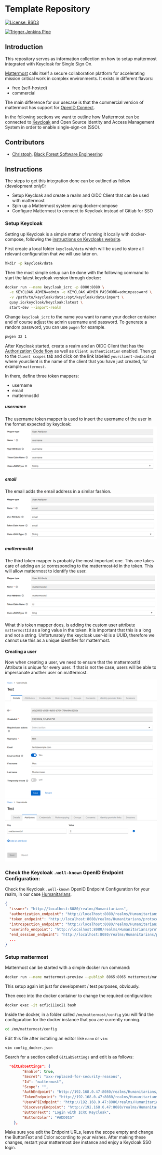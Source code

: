 # Template Repository
[![License: BSD3](https://img.shields.io/badge/License-BSD3-blue.svg)](https://opensource.org/license/bsd-3-clause/)

[![Trigger Jenkins Pipe](https://github.com/digitharium/hiami-mattermost-keycloak/actions/workflows/main.yml/badge.svg)](https://github.com/digitharium/hiami-mattermost-keycloak/actions/workflows/main.yml)

## Introduction
This repository serves as information collection on how to setup mattermost integrated with Keycloak for Single Sign On.

[Mattermost](https://mattermost.com/) calls itself a secure collaboration platform for accelerating mission critical work in complex environments.
It exists in different flavors:
- free (self-hosted)
- commercial

The main difference for our usecase is that the commercial version of mattermost has support for [OpenID Connect](https://openid.net/developers/how-connect-works/).

In the following sections we want to outline how Mattermost can be connected to [Keycloak](https://www.keycloak.org/) and Open Source Identity and Access Management System in order to enable single-sign-on (SSO).

## Contributors
* [Christoph](https://github.com/guschtel), [Black Forest Software Engineering](https://blackforest.software)

## Instructions

The steps to get this integration done can be outlined as follow (development only!):
- Setup Keycloak and create a realm and OIDC Client that can be used with mattermost
- Spin up a Mattermost system using docker-compose
- Configure Mattermost to connect to Keycloak instead of Gitlab for SSO

### Setup Keycloak

Setting up Keycloak is a simple matter of running it locally with docker-compose, following the [instructions on Keycloaks website](https://www.keycloak.org/server/containers).

First create a local folder `keycloak/data` which will be used to store all relevant configuration that we will use later on.

```bash
m̀kdir -p keycloak/data
```

Then the most simple setup can be done with the following command to start the latest keycloak version through docker:

```bash
docker run --name keycloak_icrc -p 8080:8080 \
  -e KEYCLOAK_ADMIN=admin -e KEYCLOAK_ADMIN_PASSWORD=adminpassword \
  -v /path/to/keycloak/data:/opt/keycloak/data/import \
  quay.io/keycloak/keycloak:latest \
  start-dev --import-realm
```

Change `keycloak_icrc` to the name you want to name your docker container and of course adjust the admin username and password.
To generate a random password, you can use `pwgen` for example.
```bash
pwgen 32 1
```
After Keycloak started, create a realm and an OIDC Client that has the [Authorization Code flow](https://www.keycloak.org/docs/latest/securing_apps/#authorization-code) as well as `Client authentication` enabled.
Then go to the `Client scopes` tab and click on the link labeled `yourclient-dedicated` where yourclient is the name of the client that you have just created, for example `mattermost`.

In there, define three token mappers:
- username
- email
- mattermostId

##### username
The username token mapper is used to insert the username of the user in the format expected by keycloak:
<img src="./images/token-mapper-username.png">

##### email
The email adds the email address in a similar fashion.
<img src="./images/token-mapper-email.png">

##### mattermostId
The third token mapper is probably the most important one. This one takes care of adding an `id` corresponding to the mattermost-id in the token.
This will allow mattermost to identify the user.
<img src="./images/token-mapper-mattermostId.png">

What this token mapper does, is adding the custom user attribute `mattermostId` as a long value in the token.
It is important that this is a long and not a string. Unfortunately the keycloak user-id is a UUID, therefore we cannot use this as a unique identifier for mattermost.

#### Creating a user
Now when creating a user, we need to ensure that the mattermostId Attribute is unique for every user. If that is not the case, users will be able to impersonate another user on mattermost.

<img src="./images/test-user.png">
<img src="./images/test-user-attributes.png">

### Check the Keycloak `.well-known` OpenID Endpoint Configuration:
Check the Keycloak `.well-known` OpenID Endpoint Configuration for your realm, in our case [Humanitarians](http://localhost:8080/realms/Humanitarians/.well-known/openid-configuration).

```json
{
  "issuer": "http://localhost:8080/realms/Humanitarians",
  "authorization_endpoint": "http://localhost:8080/realms/Humanitarians/protocol/openid-connect/auth",
  "token_endpoint": "http://localhost:8080/realms/Humanitarians/protocol/openid-connect/token",
  "introspection_endpoint": "http://localhost:8080/realms/Humanitarians/protocol/openid-connect/token/introspect",
  "userinfo_endpoint": "http://localhost:8080/realms/Humanitarians/protocol/openid-connect/userinfo",
  "end_session_endpoint": "http://localhost:8080/realms/Humanitarians/protocol/openid-connect/logout",
  ...
}
```

### Setup mattermost
Mattermost can be started with a simple docker run command:
```bash
docker run --name mattermost-preview --publish 8065:8065 mattermost/mattermost-preview
```
This setup again ist just for development / test purposes, obviously.

Then exec into the docker container to change the required configuration:
```bash
docker exec -it acf1c111ec21 bash
```

Inside the docker, in a folder called `/mm/mattermost/config` you will find the configuration for the docker instance that you are currently running.
```bash
cd /mm/mattermost/config
```

Edit this file after installing an editor like `nano` or `vim`:

```
vim config_docker.json
```

Search for a section called `GitLabSettings` and edit is as follows:
```json
  "GitLabSettings": {
        "Enable": true,
        "Secret": "xxx-replaced-for-security-reasons",
        "Id": "mattermost",
        "Scope": "",
        "AuthEndpoint": "http://192.168.0.47:8080/realms/Humanitarians/protocol/openid-connect/auth",
        "TokenEndpoint": "http://192.168.0.47:8080/realms/Humanitarians/protocol/openid-connect/token",
        "UserAPIEndpoint": "http://192.168.0.47:8080/realms/Humanitarians/protocol/openid-connect/userinfo",
        "DiscoveryEndpoint": "http://192.168.0.47:8080/realms/Humanitarians/.well-known/openid-configuration",
        "ButtonText": "Login with ICRC Keycloak",
        "ButtonColor": "#ADD015"
    },
```

Make sure you edit the Endpoint URLs, leave the scope empty and change the ButtonText and Color according to your wishes.
After making these changes, restart your mattermost dev instance and enjoy a Keycloak SSO login.

